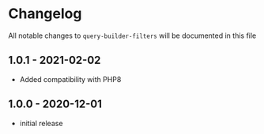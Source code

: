 # Changelog

All notable changes to `query-builder-filters` will be documented in this file

## 1.0.1 - 2021-02-02

- Added compatibility with PHP8

## 1.0.0 - 2020-12-01

- initial release
